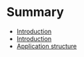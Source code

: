 # Summary

* [Introduction](README.md)
* [Introduction](content/index.md)
* [Application structure](content/structure.md)

